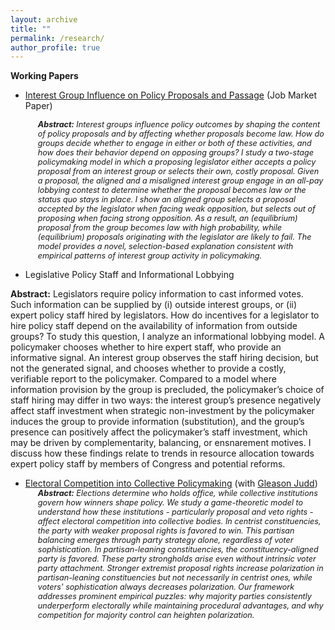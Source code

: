 ```yaml
---
layout: archive
title: ""
permalink: /research/
author_profile: true
---
```


**Working Papers**

- [Interest Group Influence on Policy Proposals and Passage](/files/IG_Influence_on_Policy_Proposals_and_Passage.pdf) (Job Market Paper)
  <div style="font-size: 0.9em; font-style: italic; margin-left: 20px;">
    <strong>Abstract:</strong> Interest groups influence policy outcomes by shaping the content of policy proposals and by affecting whether proposals become law. How do groups decide whether to engage in either or both of these activities, and how does their behavior depend on opposing groups? I study a two-stage policymaking model in which a proposing legislator either accepts a policy proposal from an interest group or selects their own, costly proposal. Given a proposal, the aligned and a misaligned interest group engage in an all-pay lobbying contest to determine whether the proposal becomes law or the status quo stays in place. I show an aligned group selects a proposal accepted by the legislator when facing weak opposition, but selects out of proposing when facing strong opposition. As a result, an (equilibrium) proposal from the group becomes law with high probability, while (equilibrium) proposals originating with the legislator are likely to fail. The model provides a novel, selection-based explanation consistent with empirical patterns of interest group activity in policymaking.
  </div>

- Legislative Policy Staff and Informational Lobbying
  <div style="font-size: 0.9em; font-style: italic; margin-left: 20px;">
 <strong>Abstract:</strong> Legislators require policy information to cast informed votes. Such information can be supplied by (i) outside interest groups, or (ii) expert policy staff hired by legislators. How do incentives for a legislator to hire policy staff depend on the availability of information from outside groups? To study this question, I analyze an informational lobbying model. A policymaker chooses whether to hire expert staff, who provide an informative signal. An interest group observes the staff hiring decision, but not the generated signal, and chooses whether to provide a costly, verifiable report to the policymaker. Compared to a model where information provision by the group is precluded, the policymaker’s choice of staff hiring may differ in two ways: the interest group’s presence negatively affect staff investment when strategic non-investment by the policymaker induces the group to provide information (substitution), and the group’s presence can positively affect the policymaker’s staff investment, which may be driven by complementarity, balancing, or ensnarement motives. I discuss how these findings relate to trends in resource allocation towards expert policy staff by members of Congress and potential reforms.
  </div>

- [Electoral Competition into Collective Policymaking](/files/Bos_Judd_Electoral_Competition_into_Collective_Policymaking_Feb_26_2025.pdf) (with [Gleason Judd](https://gleasonjudd.princeton.edu/))  
  <div style="font-size: 0.9em; font-style: italic; margin-left: 20px;">
  <strong>Abstract:</strong> Elections determine who holds office, while collective institutions govern how winners shape policy. We study a game-theoretic model to understand how these institutions - particularly proposal and veto rights - affect electoral competition into collective bodies. In centrist constituencies, the party with weaker proposal rights is favored to win. This partisan balancing emerges through party strategy alone, regardless of voter sophistication. In partisan-leaning constituencies, the constituency-aligned party is favored. These party strongholds arise even without intrinsic voter party attachment. Stronger extremist proposal rights increase polarization in partisan-leaning constituencies but not necessarily in centrist ones, while voters' sophistication always decreases polarization. Our framework addresses prominent empirical puzzles: why majority parties consistently underperform electorally while maintaining procedural advantages, and why competition for majority control can heighten polarization.
  </div>